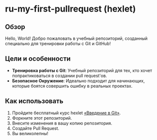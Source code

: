 # ru-my-first-pullrequest (hexlet)

## Обзор
Hello, World! Добро пожаловать в учебный репозиторий, созданный специально для тренировки работы с Git и GitHub! 

## Цели и особенности
- **Тренировка работы с Git**: Учебный репозиторий для тех, кто хочет попрактиковаться в создании pull request'ов.
- **Безопасное Окружение**: Идеально подходит для начинающих, которые боятся совершить ошибку в реальных проектах.

## Как использовать
1. Пройдите бесплатный курс hexlet [«Введение в Git»](https://ru.hexlet.io/courses/intro_to_git).
2. Форкните этот репозиторий.
3. Внесите изменения в вашу копию репозитория.
4. Создайте Pull Request.
5. Вы великолепны!